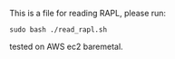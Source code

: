 This is a file for reading RAPL, please run:
```
sudo bash ./read_rapl.sh
```
tested on AWS ec2 baremetal.
